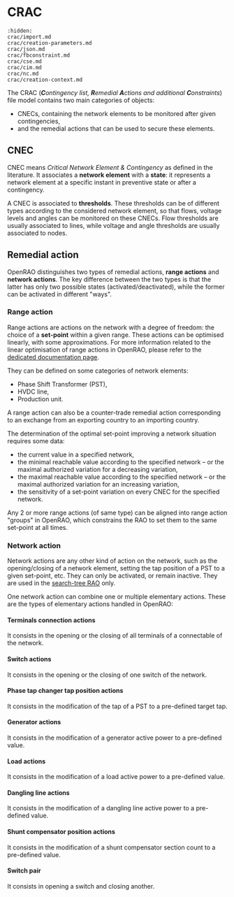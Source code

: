 # CRAC

```{toctree}
:hidden:
crac/import.md
crac/creation-parameters.md
crac/json.md
crac/fbconstraint.md
crac/cse.md
crac/cim.md
crac/nc.md
crac/creation-context.md
```

The CRAC (***C**ontingency list, **R**emedial **A**ctions and additional **C**onstraints*) file model contains two main categories of objects:
- CNECs, containing the network elements to be monitored after given contingencies,
- and the remedial actions that can be used to secure these elements.

## CNEC

CNEC means *Critical Network Element & Contingency* as defined in the literature. It associates a **network element** with a **state**: it represents a network element at a specific instant in preventive state or after a contingency.

A CNEC is associated to **thresholds**. These thresholds can be of different types according to the considered network element, so that flows, voltage levels and angles can be monitored on these CNECs. Flow thresholds are usually associated to lines, while voltage and angle thresholds are usually associated to nodes.

## Remedial action

OpenRAO distinguishes two types of remedial actions, **range actions** and **network actions**. The key difference between the two types is that the latter has only two possible states (activated/deactivated), while the former can be activated in different "ways".

### Range action

Range actions are actions on the network with a degree of freedom: the choice of a **set-point** within a given range. 
These actions can be optimised linearly, with some approximations. For more information related to the linear optimisation 
of range actions in OpenRAO, please refer to the [dedicated documentation page](../algorithms/castor/linear-problem.md).

They can be defined on some categories of network elements:
- Phase Shift Transformer (PST),
- HVDC line,
- Production unit.

A range action can also be a counter-trade remedial action corresponding to an exchange from an exporting country to an
importing country.

The determination of the optimal set-point improving a network situation requires some data:
- the current value in a specified network,
- the minimal reachable value according to the specified network – or the maximal authorized variation for a decreasing variation,
- the maximal reachable value according to the specified network – or the maximal authorized variation for an increasing variation,
- the sensitivity of a set-point variation on every CNEC for the specified network.
  
Any 2 or more range actions (of same type) can be aligned into range action "groups" in OpenRAO, which constrains the RAO to set them to the same set-point at all times.

### Network action

Network actions are any other kind of action on the network, such as the opening/closing of a network element, setting the tap position of a PST to a given set-point, etc. They can only be activated, or remain inactive.
They are used in the [search-tree RAO](../algorithms/castor.md#castor-the-rao-algorithm) only.  

One network action can combine one or multiple elementary actions. These are the types of elementary actions handled in OpenRAO:

#### Terminals connection actions

It consists in the opening or the closing of all terminals of a connectable of the network.

#### Switch actions

It consists in the opening or the closing of one switch of the network.

#### Phase tap changer tap position actions

It consists in the modification of the tap of a PST to a pre-defined target tap.

#### Generator actions

It consists in the modification of a generator active power to a pre-defined value.

#### Load actions

It consists in the modification of a load active power to a pre-defined value.

#### Dangling line actions

It consists in the modification of a dangling line active power to a pre-defined value.

#### Shunt compensator position actions

It consists in the modification of a shunt compensator section count to a pre-defined value.

#### Switch pair

It consists in opening a switch and closing another.
